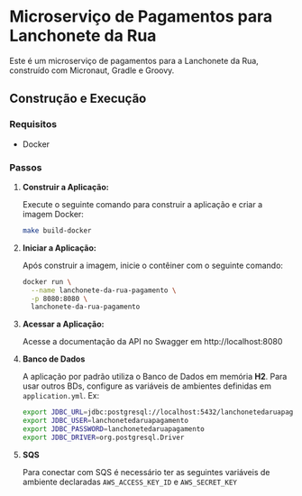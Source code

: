 # Microserviço de Pagamentos para Lanchonete da Rua

Este é um microserviço de pagamentos para a Lanchonete da Rua, construído com Micronaut, Gradle e Groovy.

## Construção e Execução

### Requisitos

- Docker

### Passos

1. **Construir a Aplicação:**

   Execute o seguinte comando para construir a aplicação e criar a imagem Docker:

   ```bash
   make build-docker

2. **Iniciar a Aplicação:**

    Após construir a imagem, inicie o contêiner com o seguinte comando:

    ```bash
   docker run \
      --name lanchonete-da-rua-pagamento \
      -p 8080:8080 \
      lanchonete-da-rua-pagamento

3. **Acessar a Aplicação:**

    Acesse a documentação da API no Swagger em http://localhost:8080


4. **Banco de Dados**

   A aplicação por padrão utiliza o Banco de Dados em memória **H2**. Para usar outros BDs, configure as variáveis de ambientes definidas em `application.yml`. Ex:

   ```bash
   export JDBC_URL=jdbc:postgresql://localhost:5432/lanchonetedaruapagamento
   export JDBC_USER=lanchonetedaruapagamento
   export JDBC_PASSWORD=lanchonetedaruapagamento
   export JDBC_DRIVER=org.postgresql.Driver


5. **SQS**
   
   Para conectar com SQS é necessário ter as seguintes variáveis de ambiente declaradas `AWS_ACCESS_KEY_ID` e `AWS_SECRET_KEY`
